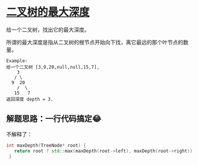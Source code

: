 # [二叉树的最大深度](https://leetcode.com/problems/maximum-depth-of-binary-tree/)

给一个二叉树，找出它的最大深度。

所谓的最大深度是指从二叉树的根节点开始向下找，离它最远的那个叶节点的数量。

```
Example:
给一个二叉树 [3,9,20,null,null,15,7],
    3
   / \
  9  20
    /  \
   15   7
返回深度 depth = 3.
```

## 解题思路：一行代码搞定😂

不解释了：

```cpp
int maxDepth(TreeNode* root) {
   return root ? std::max(maxDepth(root->left), maxDepth(root->right)) + 1 : 0;
 }
```